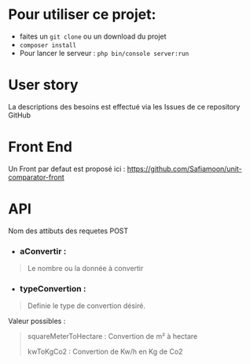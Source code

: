 # Pour utiliser ce projet: 

- faites un `git clone` ou un download du projet
- `composer install`
- Pour lancer le serveur :  `php bin/console server:run`

# User story 
La descriptions des besoins est effectué via les Issues de ce repository GitHub

# Front End
Un Front par defaut est proposé ici : https://github.com/Safiamoon/unit-comparator-front

# API
Nom des attibuts des requetes POST
- ### aConvertir :
> Le nombre ou la donnée à convertir
- ### typeConvertion :
>Definie le type de convertion désiré.
>
 Valeur possibles :
>squareMeterToHectare : Convertion de m² à hectare
>
>kwToKgCo2 : Convertion de Kw/h en Kg de Co2